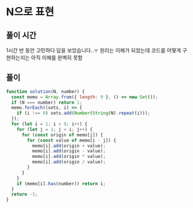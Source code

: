 # N으로 표현

## 풀이 시간

1시간 반 동안 고민하다 답을 보았습니다..ㅜ 원리는 이해가 되었는데 코드를 어떻게 구현하는지는 아직 이해를 완벽히 못함

## 풀이

```js
function solution(N, number) {
  const memo = Array.from({ length: 9 }, () => new Set());
  if (N === number) return 1;
  memo.forEach((sets, i) => {
    if (i !== 0) sets.add(Number(String(N).repeat(i)));
  });
  for (let i = 1; i < 9; i++) {
    for (let j = 1; j < i; j++) {
      for (const origin of memo[j]) {
        for (const value of memo[i - j]) {
          memo[i].add(origin + value);
          memo[i].add(origin - value);
          memo[i].add(origin * value);
          memo[i].add(origin / value);
        }
      }
    }
    if (memo[i].has(number)) return i;
  }
  return -1;
}
```
